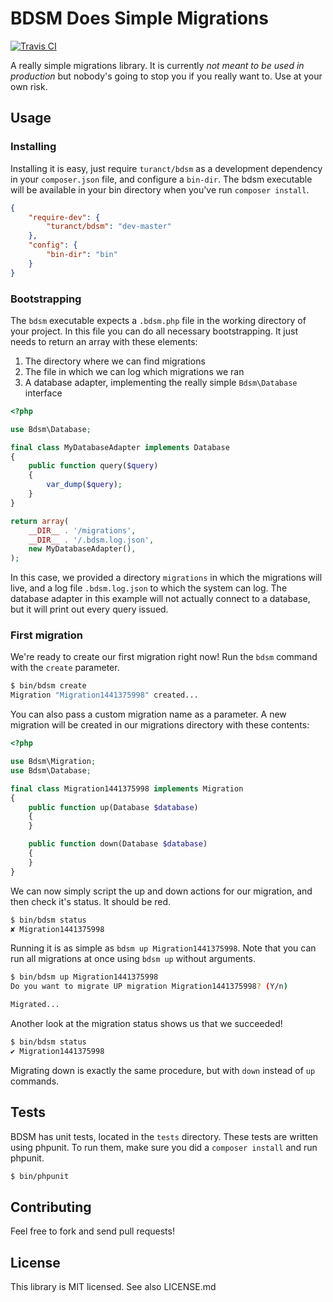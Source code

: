 BDSM Does Simple Migrations
=============================

[![Travis CI](https://api.travis-ci.org/turanct/bdsm.svg?branch=master)](https://travis-ci.org/turanct/bdsm)

A really simple migrations library. It is currently *not meant to be used in production* but nobody's going to stop you if you really want to. Use at your own risk.


Usage
-----------------------------

### Installing

Installing it is easy, just require `turanct/bdsm` as a development dependency in your `composer.json` file, and configure a `bin-dir`. The bdsm executable will be available in your bin directory when you've run `composer install`.

```json
{
    "require-dev": {
        "turanct/bdsm": "dev-master"
    },
    "config": {
        "bin-dir": "bin"
    }
}
```

### Bootstrapping

The `bdsm` executable expects a `.bdsm.php` file in the working directory of your project. In this file you can do all necessary bootstrapping. It just needs to return an array with these elements:

1. The directory where we can find migrations
2. The file in which we can log which migrations we ran
3. A database adapter, implementing the really simple `Bdsm\Database` interface

```php
<?php

use Bdsm\Database;

final class MyDatabaseAdapter implements Database
{
    public function query($query)
    {
        var_dump($query);
    }
}

return array(
    __DIR__ . '/migrations',
    __DIR__ . '/.bdsm.log.json',
    new MyDatabaseAdapter(),
);

```

In this case, we provided a directory `migrations` in which the migrations will live, and a log file `.bdsm.log.json` to which the system can log. The database adapter in this example will not actually connect to a database, but it will print out every query issued.

### First migration

We're ready to create our first migration right now! Run the `bdsm` command with the `create` parameter.

```sh
$ bin/bdsm create
Migration "Migration1441375998" created...
```

You can also pass a custom migration name as a parameter. A new migration will be created in our migrations directory with these contents:

```php
<?php

use Bdsm\Migration;
use Bdsm\Database;

final class Migration1441375998 implements Migration
{
    public function up(Database $database)
    {
    }

    public function down(Database $database)
    {
    }
}
```

We can now simply script the up and down actions for our migration, and then check it's status. It should be red.

```sh
$ bin/bdsm status
✘ Migration1441375998
```

Running it is as simple as `bdsm up Migration1441375998`. Note that you can run all migrations at once using `bdsm up` without arguments.

```sh
$ bin/bdsm up Migration1441375998
Do you want to migrate UP migration Migration1441375998? (Y/n)

Migrated...
```

Another look at the migration status shows us that we succeeded!

```sh
$ bin/bdsm status
✔︎ Migration1441375998
```

Migrating down is exactly the same procedure, but with `down` instead of `up` commands.


Tests
-----------------------------

BDSM has unit tests, located in the `tests` directory. These tests are written using phpunit. To run them, make sure you did a `composer install` and run phpunit.

```sh
$ bin/phpunit
```


Contributing
-----------------------------

Feel free to fork and send pull requests!


License
-----------------------------

This library is MIT licensed. See also LICENSE.md
